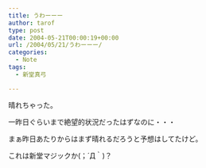 ```yaml
---
title: うわーーー
author: tarof
type: post
date: 2004-05-21T00:00:19+00:00
url: /2004/05/21/うわーーー/
categories:
  - Note
tags:
  - 新堂真弓

---
```

晴れちゃった。

一昨日ぐらいまで絶望的状況だったはずなのに・・・
  
まぁ昨日あたりからはまず晴れるだろうと予想はしてたけど。

これは新堂マジックか(；´Д｀)？